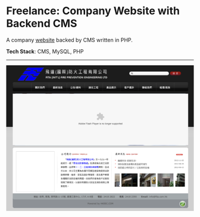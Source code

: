 # Freelance: Company Website with Backend CMS
A company [website](http://www.fita.com.hk) backed by CMS written in PHP.

**Tech Stack**: CMS, MySQL, PHP

---

![](screenshot.png)

